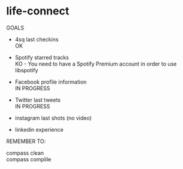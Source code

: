 life-connect
============

GOALS

- 4sq last checkins <br />
OK

- Spotify starred tracks <br />
KO - You need to have a Spotify Premium account in order to use libspotify

- Facebook profile information<br />
IN PROGRESS

- Twitter last tweets<br />
IN PROGRESS

- instagram last shots (no video)
- linkedin experience

REMEMBER TO:

compass clean<br />
compass complile